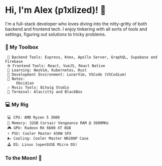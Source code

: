 # Hi, I'm Alex (p1xlized)! 👋

I'm a full-stack developer who loves diving into the nitty-gritty of both backend and frontend tech. I enjoy tinkering with all sorts of tools and settings, figuring out solutions to tricky problems.
 
### 🔨 My Toolbox 
     🚀 Backend Tools: Express, Knex, Apollo Server, GraphQL, Supabase and Firebase
     🌐 Frontend Tools: React, VueJS, React Native
     📑 Learning: NeoVim, Kubernetes, Rust
     🔨 Development Environment: LunarVim, VSCode (VSCodium)
     📑 Notes:
         Obsidian
     🎶 Music Tools: Bitwig Studio
     👾 Terminal: Alacritty and BlackBox

### 💻 My Rig 
     💻 CPU: AMD Ryzen 5 3600
     🧠 Memory: 32GB Corsair Vengeance RAM @ 3600MHz
     🎮 GPU: Radeon RX 6600 XT 8GB
     ⚡ PSU: Cooler Master 650W SFX
     🌬️ Cooling: Cooler Master NR200P Case
     🕹️ OS: Linux (openSUSE Micro OS)
    
### To the Moon! 🚀



